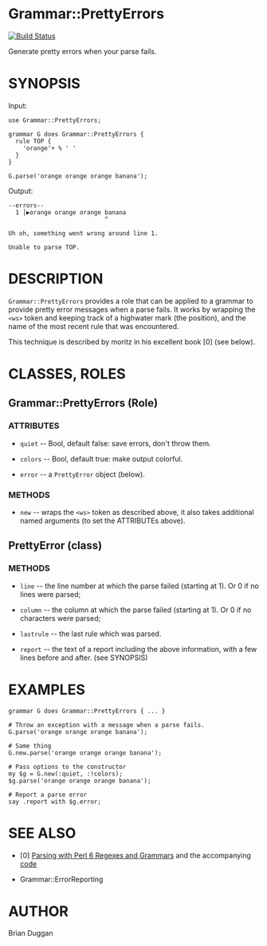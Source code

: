# Grammar::PrettyErrors
[![Build Status](https://travis-ci.org/bduggan/p6-grammar-prettyerrors.svg?branch=master)](https://travis-ci.org/bduggan/p6-grammar-prettyerrors)

Generate pretty errors when your parse fails.

# SYNOPSIS

Input:

```perl6
use Grammar::PrettyErrors;

grammar G does Grammar::PrettyErrors {
  rule TOP {
    'orange'+ % ' '
  }
}

G.parse('orange orange orange banana');
```

Output:

```
--errors--
  1 │▶orange orange orange banana
                           ^

Uh oh, something went wrong around line 1.

Unable to parse TOP.
```

# DESCRIPTION

`Grammar::PrettyErrors` provides a role that can
be applied to a grammar to provide pretty error
messages when a parse fails.  It works by wrapping
the `<ws>` token and keeping track of a highwater
mark (the position), and the name of the most
recent rule that was encountered.

This technique is described by moritz in his
excellent book [0] (see below).

# CLASSES, ROLES

## Grammar::PrettyErrors (Role)

### ATTRIBUTES

* `quiet` -- Bool, default false: save errors, don't throw them.

* `colors` -- Bool, default true: make output colorful.

* `error` -- a `PrettyError` object (below).

### METHODS

* `new` -- wraps the `<ws>` token as described above, it also takes
  additional named arguments (to set the ATTRIBUTEs above).

## PrettyError (class)

### METHODS

* `line` -- the line number at which the parse failed (starting at 1).
Or 0 if no lines were parsed;

* `column` -- the column at which the parse failed (starting at 1).
Or 0 if no characters were parsed;

* `lastrule` -- the last rule which was parsed.

* `report` -- the text of a report including the above information,
with a few lines before and after.  (see SYNOPSIS)

# EXAMPLES

```
grammar G does Grammar::PrettyErrors { ... }

# Throw an exception with a message when a parse fails.
G.parse('orange orange orange banana');

# Same thing
G.new.parse('orange orange orange banana');

# Pass options to the constructor
my $g = G.new(:quiet, :!colors);
$g.parse('orange orange orange banana');

# Report a parse error
say .report with $g.error;
```

# SEE ALSO

* [0] [Parsing with Perl 6 Regexes and Grammars](https://www.apress.com/us/book/9781484232279) and the accompanying [code](https://github.com/Apress/perl-6-regexes-and-grammars/blob/master/chapter-11-error-reporting/03-high-water-mark.p6)

* Grammar::ErrorReporting

# AUTHOR

Brian Duggan
